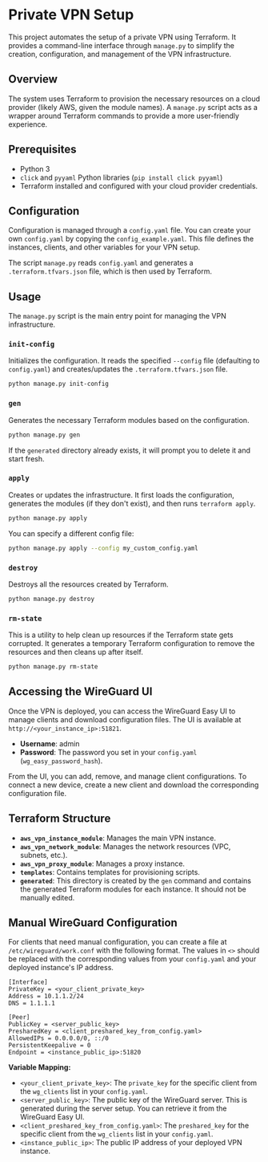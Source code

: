 # Private VPN Setup

This project automates the setup of a private VPN using Terraform. It provides a command-line interface through `manage.py` to simplify the creation, configuration, and management of the VPN infrastructure.

## Overview

The system uses Terraform to provision the necessary resources on a cloud provider (likely AWS, given the module names). A `manage.py` script acts as a wrapper around Terraform commands to provide a more user-friendly experience.

## Prerequisites

- Python 3
- `click` and `pyyaml` Python libraries (`pip install click pyyaml`)
- Terraform installed and configured with your cloud provider credentials.

## Configuration

Configuration is managed through a `config.yaml` file. You can create your own `config.yaml` by copying the `config_example.yaml`. This file defines the instances, clients, and other variables for your VPN setup.

The script `manage.py` reads `config.yaml` and generates a `.terraform.tfvars.json` file, which is then used by Terraform.

## Usage

The `manage.py` script is the main entry point for managing the VPN infrastructure.

### `init-config`

Initializes the configuration. It reads the specified `--config` file (defaulting to `config.yaml`) and creates/updates the `.terraform.tfvars.json` file.

```bash
python manage.py init-config
```

### `gen`

Generates the necessary Terraform modules based on the configuration.

```bash
python manage.py gen
```

If the `generated` directory already exists, it will prompt you to delete it and start fresh.

### `apply`

Creates or updates the infrastructure. It first loads the configuration, generates the modules (if they don't exist), and then runs `terraform apply`.

```bash
python manage.py apply
```

You can specify a different config file:

```bash
python manage.py apply --config my_custom_config.yaml
```

### `destroy`

Destroys all the resources created by Terraform.

```bash
python manage.py destroy
```

### `rm-state`

This is a utility to help clean up resources if the Terraform state gets corrupted. It generates a temporary Terraform configuration to remove the resources and then cleans up after itself.

```bash
python manage.py rm-state
```

## Accessing the WireGuard UI

Once the VPN is deployed, you can access the WireGuard Easy UI to manage clients and download configuration files. The UI is available at `http://<your_instance_ip>:51821`.

- **Username**: admin
- **Password**: The password you set in your `config.yaml` (`wg_easy_password_hash`).

From the UI, you can add, remove, and manage client configurations. To connect a new device, create a new client and download the corresponding configuration file.

## Terraform Structure

- **`aws_vpn_instance_module`**: Manages the main VPN instance.
- **`aws_vpn_network_module`**: Manages the network resources (VPC, subnets, etc.).
- **`aws_vpn_proxy_module`**: Manages a proxy instance.
- **`templates`**: Contains templates for provisioning scripts.
- **`generated`**: This directory is created by the `gen` command and contains the generated Terraform modules for each instance. It should not be manually edited.

## Manual WireGuard Configuration

For clients that need manual configuration, you can create a file at `/etc/wireguard/work.conf` with the following format. The values in `<>` should be replaced with the corresponding values from your `config.yaml` and your deployed instance's IP address.

```
[Interface]
PrivateKey = <your_client_private_key>
Address = 10.1.1.2/24
DNS = 1.1.1.1

[Peer]
PublicKey = <server_public_key>
PresharedKey = <client_preshared_key_from_config.yaml>
AllowedIPs = 0.0.0.0/0, ::/0
PersistentKeepalive = 0
Endpoint = <instance_public_ip>:51820
```

**Variable Mapping:**

- `<your_client_private_key>`: The `private_key` for the specific client from the `wg_clients` list in your `config.yaml`.
- `<server_public_key>`: The public key of the WireGuard server. This is generated during the server setup. You can retrieve it from the WireGuard Easy UI.
- `<client_preshared_key_from_config.yaml>`: The `preshared_key` for the specific client from the `wg_clients` list in your `config.yaml`.
- `<instance_public_ip>`: The public IP address of your deployed VPN instance.

